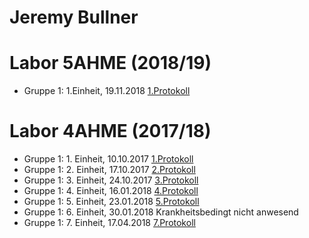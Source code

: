 # Jeremy Bullner

# Labor 5AHME (2018/19)

* Gruppe 1: 1.Einheit, 19.11.2018
[1.Protokoll](https://github.com/HTLMechatronics/m14-la1-sx/blob/buljem14/Protokolle/5AHME/1.Einheit.md)

# Labor 4AHME (2017/18)

* Gruppe 1: 1. Einheit, 10.10.2017
[1.Protokoll](https://github.com/HTLMechatronics/m14-la1-sx/blob/buljem14/Protokolle/1.Einheit)
* Gruppe 1: 2. Einheit, 17.10.2017
[2.Protokoll](https://github.com/HTLMechatronics/m14-la1-sx/blob/buljem14/Protokolle/2.Einheit.md)
* Gruppe 1: 3. Einheit, 24.10.2017
[3.Protokoll](https://github.com/HTLMechatronics/m14-la1-sx/blob/buljem14/Protokolle/3.Einheit.md)
* Gruppe 1: 4. Einheit, 16.01.2018
[4.Protokoll](https://github.com/HTLMechatronics/m14-la1-sx/edit/buljem14/Protokolle/4.Einheit.md)
* Gruppe 1: 5. Einheit, 23.01.2018
[5.Protokoll](https://github.com/HTLMechatronics/m14-la1-sx/blob/buljem14/Protokolle/5.Einheit.md)
* Gruppe 1: 6. Einheit, 30.01.2018
Krankheitsbedingt nicht anwesend
* Gruppe 1: 7. Einheit, 17.04.2018
[7.Protokoll](https://github.com/HTLMechatronics/m14-la1-sx/blob/buljem14/Protokolle/7.Einheit.md)
